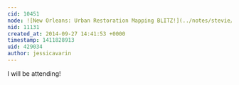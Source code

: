 ```yaml
---
cid: 10451
node: ![New Orleans: Urban Restoration Mapping BLITZ!](../notes/stevie/09-11-2014/new-orleans-urban-restoration-mapping-blitz)
nid: 11131
created_at: 2014-09-27 14:41:53 +0000
timestamp: 1411828913
uid: 429034
author: jessicavarin
---
```


I will be attending!